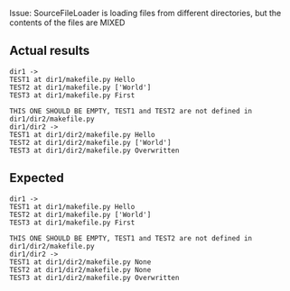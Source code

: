 Issue: SourceFileLoader is loading files from different directories, but the contents of the files are MIXED


Actual results
--------------

```
dir1 ->
TEST1 at dir1/makefile.py Hello
TEST2 at dir1/makefile.py ['World']
TEST3 at dir1/makefile.py First

THIS ONE SHOULD BE EMPTY, TEST1 and TEST2 are not defined in dir1/dir2/makefile.py
dir1/dir2 ->
TEST1 at dir1/dir2/makefile.py Hello
TEST2 at dir1/dir2/makefile.py ['World']
TEST3 at dir1/dir2/makefile.py Overwritten
```


Expected
--------

```
dir1 ->
TEST1 at dir1/makefile.py Hello
TEST2 at dir1/makefile.py ['World']
TEST3 at dir1/makefile.py First

THIS ONE SHOULD BE EMPTY, TEST1 and TEST2 are not defined in dir1/dir2/makefile.py
dir1/dir2 ->
TEST1 at dir1/dir2/makefile.py None
TEST2 at dir1/dir2/makefile.py None
TEST3 at dir1/dir2/makefile.py Overwritten
```
